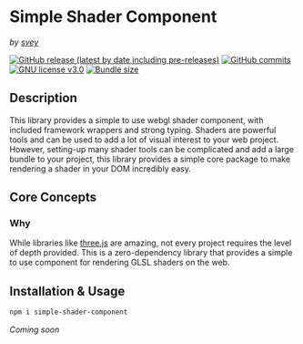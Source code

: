 # Simple Shader Component
*by [svey](https://svey.xyz)*

[![GitHub release (latest by date including pre-releases)](https://img.shields.io/github/v/tag/svey-xyz/simple-shader-component?include_prereleases&sort=semver)](https://GitHub.com/svey-xyz/simple-shader-component/tags/)
[![GitHub commits](https://badgen.net/github/commits/svey-xyz/simple-shader-component)](https://GitHub.com/svey-xyz/simple-shader-component/commit/)
[![GNU license v3.0](https://img.shields.io/badge/License-GNU-green.svg)](https://github.com/svey-xyz/simple-shader-component/LICENSE)
[![Bundle size](https://img.shields.io/bundlejs/size/simple-shader-component)](https://github.com/svey-xyz/simple-shader-component/LICENSE)


## Description
This library provides a simple to use webgl shader component, with included framework wrappers and strong typing. Shaders are powerful tools and can be used to add a lot of visual interest to your web project. However, setting-up many shader tools can be complicated and add a large bundle to your project, this library provides a simple core package to make rendering a shader in your DOM incredibly easy.

## Core Concepts
### Why
While libraries like [three.js](https://threejs.org/) are amazing, not every project requires the level of depth provided. This is a zero-dependency library that provides a simple to use component for rendering GLSL shaders on the web.

## Installation & Usage
```zsh
npm i simple-shader-component
```
*Coming soon*

